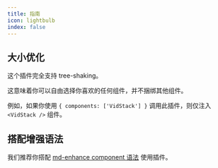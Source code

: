 ```yaml
---
title: 指南
icon: lightbulb
index: false
---
```


## 大小优化

这个插件完全支持 tree-shaking。

这意味着你可以自由选择你喜欢的任何组件，并不捆绑其他组件。

例如，如果你使用 `{ components: ['VidStack'] }` 调用此插件，则仅注入 `<VidStack />` 组件。

## 搭配增强语法

我们推荐你搭配 [md-enhance component 语法](https://plugin-md-enhance.vuejs.press/zh/guide/content/component.html) 使用插件。
